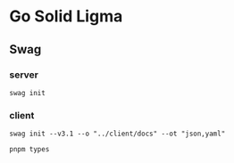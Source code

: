 # Go Solid Ligma

## Swag

### server
`swag init`

### client
`swag init --v3.1 --o "../client/docs" --ot "json,yaml"`

`pnpm types`
